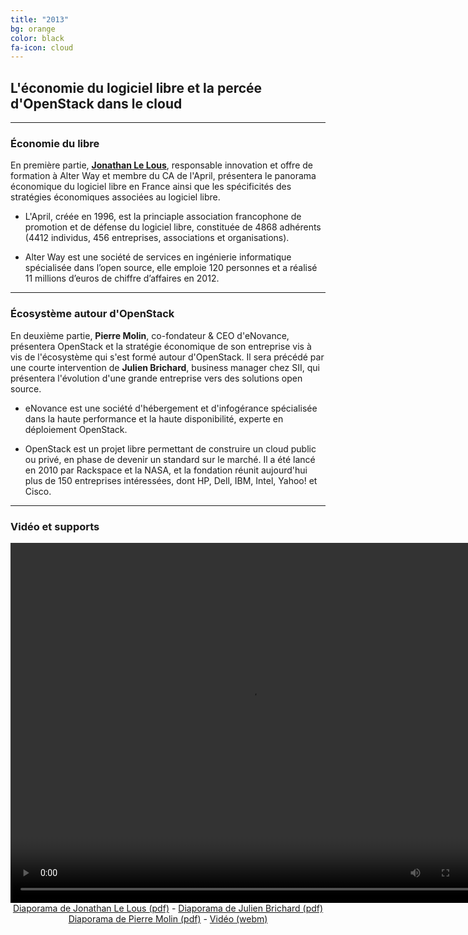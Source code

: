 ```yaml
---
title: "2013"
bg: orange
color: black
fa-icon: cloud
---
```


## L'économie du logiciel libre et la percée d'OpenStack dans le cloud

-------------------------

### Économie du libre

En première partie, **[Jonathan Le Lous](http://blog.itnservice.net/)**, responsable innovation et offre de formation à Alter Way et membre du CA de l'April, présentera le panorama économique du logiciel libre en France ainsi que les spécificités des stratégies économiques associées au logiciel libre.

- L'April, créée en 1996, est la princiaple association francophone de promotion et de défense du logiciel libre, constituée de 4868 adhérents (4412 individus, 456 entreprises, associations et organisations).

- Alter Way est une société de services en ingénierie informatique spécialisée dans l’open source, elle emploie 120 personnes et a réalisé 11 millions d’euros de chiffre d’affaires en 2012.

-------------------------

### Écosystème autour d'OpenStack

En deuxième partie, **Pierre Molin**, co-fondateur & CEO d'eNovance, présentera OpenStack et la stratégie économique de son entreprise vis à vis de l'écosystème qui s'est formé autour d'OpenStack. Il sera précédé par une courte intervention de **Julien Brichard**, business manager chez SII, qui présentera l'évolution d'une grande entreprise vers des solutions open source.

- eNovance est une société d'hébergement et d'infogérance spécialisée dans la haute performance et la haute disponibilité, experte en déploiement OpenStack.

- OpenStack est un projet libre permettant de construire un cloud public ou privé, en phase de devenir un standard sur le marché. Il a été lancé en 2010 par Rackspace et la NASA, et la fondation réunit aujourd'hui plus de 150 entreprises intéressées, dont HP, Dell, IBM, Intel, Yahoo! et Cisco.

-------------------------

### Vidéo et supports

<center>
<video width="768" height="576" controls="controls">
<source src="http://conference.minet.net/resources/2013/videos/conf-2013-slides.mp4" type="video/mp4" />
<source src="http://conference.minet.net/resources/2013/videos/conf-2013-slides.webm" type="video/webm" />Un lien de téléchargement est disponible ci-dessous.
</video>
<br>
<a href="http://conference.minet.net/resources/2013/april-alterway-minet-2013.pdf">Diaporama de Jonathan Le Lous (pdf)</a>
- <a href="http://conference.minet.net/resources/2013/sii-minet-2013.pdf">Diaporama de Julien Brichard (pdf)</a>
<br><a href="http://conference.minet.net/resources/2013/enovance-minet-2013.pdf">Diaporama de Pierre Molin (pdf)</a>
- <a href="http://conference.minet.net/resources/2011/zacchiroli-minet-2011.webm">Vidéo (webm)</a>

</center>
